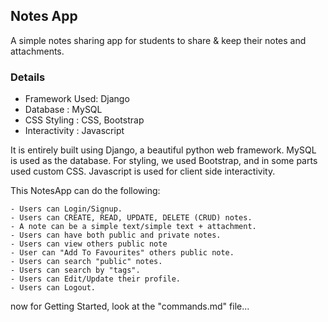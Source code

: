 ## Notes App

A simple notes sharing app for students to share & keep their notes and attachments.

### Details

- Framework Used: Django
- Database      : MySQL
- CSS Styling   : CSS, Bootstrap
- Interactivity : Javascript

It is entirely built using Django, a beautiful python web framework. MySQL is used as the database. For styling, we used Bootstrap, and in some parts used custom CSS. Javascript is used for client side interactivity.

This NotesApp can do the following:

    - Users can Login/Signup.
    - Users can CREATE, READ, UPDATE, DELETE (CRUD) notes.
    - A note can be a simple text/simple text + attachment.
    - Users can have both public and private notes.
    - Users can view others public note
    - User can "Add To Favourites" others public note.
    - Users can search "public" notes.
    - Users can search by "tags".
    - Users can Edit/Update their profile.
    - Users can Logout.

now for Getting Started, look at the "commands.md" file...
